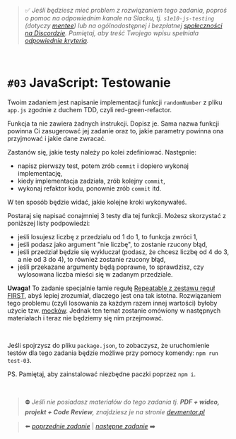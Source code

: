 > :white_check_mark: _Jeśli będziesz mieć problem z rozwiązaniem tego zadania, poproś o pomoc na odpowiednim kanale na Slacku, tj. `s1e10-js-testing` (dotyczy [mentee](https://devmentor.pl/mentoring-javascript/)) lub na ogólnodostępnej i bezpłatnej [społeczności na Discordzie](https://devmentor.pl/discord). Pamiętaj, aby treść Twojego wpisu spełniała [odpowiednie kryteria](https://devmentor.pl/jak-prosic-o-pomoc/)._

&nbsp;

# `#03` JavaScript: Testowanie

Twoim zadaniem jest napisanie implementacji funkcji `randomNumber` z pliku `app.js` zgodnie z duchem TDD, czyli red-green-refactor.

Funkcja ta nie zawiera żadnych instrukcji. Dopisz je. Sama nazwa funkcji powinna Ci zasugerować jej zadanie oraz to, jakie parametry powinna ona przyjmować i jakie dane zwracać.

Zastanów się, jakie testy należy po kolei zdefiniować. Następnie:

- napisz pierwszy test, potem zrób `commit` i dopiero wykonaj implementację,
- kiedy implementacja zadziała, zrób kolejny `commit`,
- wykonaj refaktor kodu, ponownie zrób `commit` itd.

W ten sposób będzie widać, jakie kolejne kroki wykonywałeś.

Postaraj się napisać conajmniej 3 testy dla tej funkcji. Możesz skorzystać z poniższej listy podpowiedzi:

- jeśli losujesz liczbę z przedzialu od 1 do 1, to funkcja zwróci 1,
- jeśli podasz jako argument "nie liczbę", to zostanie rzucony błąd,
- jeśli przedział będzie się wykluczał (podasz, że chcesz liczbę od 4 do 3, a nie od 3 do 4), to również zostanie rzucony błąd,
- jeśli przekazane argumenty będą poprawne, to sprawdzisz, czy wylosowana liczba mieści się w zadanym przedziale.

**Uwaga!** To zadanie specjalnie łamie regułę [Repeatable z zestawu reguł FIRST](https://devszczepaniak.pl/testy-jednostkowe-first/), abyś lepiej zrozumiał, dlaczego jest ona tak istotna. Rozwiązaniem tego problemu (czyli losowania za każdym razem innej wartości) byłoby użycie tzw. [mocków](https://devenv.pl/jest-sposoby-mockowania/). Jednak ten temat zostanie omówiony w następnych materiałach i teraz nie będziemy się nim przejmować.

&nbsp;

Jeśli spojrzysz do pliku `package.json`, to zobaczysz, że uruchomienie testów dla tego zadania będzie możliwe przy pomocy komendy: `npm run test-03`.

PS. Pamiętaj, aby zainstalować niezbędne paczki poprzez `npm i`.

&nbsp;

> :no_entry: _Jeśli nie posiadasz materiałów do tego zadania tj. **PDF + wideo, projekt + Code Review**, znajdziesz je na stronie [devmentor.pl](https://devmentor.pl/workshop-js-testing/)_

> :arrow_left: [_poprzednie zadanie_](./../02) | [_następne zadanie_](./../04) :arrow_right:
